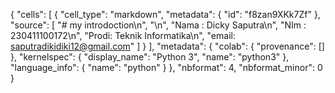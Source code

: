 {
  "cells": [
    {
      "cell_type": "markdown",
      "metadata": {
        "id": "f8zan9XKk7Zf"
      },
      "source": [
        "# my introdoction\n",
        "\n",
        "Nama : Dicky Saputra\n",
        "NIm  : 230411100172\n",
        "Prodi: Teknik Informatika\n",
        "email: saputradikidiki12@gmail.com"
      ]
    }
  ],
  "metadata": {
    "colab": {
      "provenance": []
    },
    "kernelspec": {
      "display_name": "Python 3",
      "name": "python3"
    },
    "language_info": {
      "name": "python"
    }
  },
  "nbformat": 4,
  "nbformat_minor": 0
}
